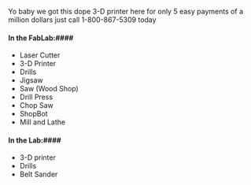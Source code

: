 Yo baby we got this dope 3-D printer here for only 5 easy payments of a million dollars just call 1-800-867-5309 today

#### In the FabLab:#### 
  - Laser Cutter 
  - 3-D Printer
  - Drills 
  - Jigsaw
  - Saw (Wood Shop)
  - Drill Press
  - Chop Saw 
  - ShopBot 
  - Mill and Lathe 

#### In the Lab:#### 
  - 3-D printer
  - Drills
  - Belt Sander